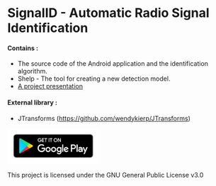 # SignalID - Automatic Radio Signal Identification

#### Contains :  
- The source code of the Android application and the identification algorithm.  
- Shelp - The tool for creating a new detection model.  
- <a href="https://github.com/Neosama/SignalID/blob/master/docs/SignalID_V1_2.pdf">A project presentation</a>

#### External library :  
- JTransforms (https://github.com/wendykierp/JTransforms)  

<a href="https://play.google.com/store/apps/details?id=com.tortillum.signalid"><img alt="Get it on Google Play" height="80" src="/docs/imgs/badge_googleplay.png"></a>

This project is licensed under the GNU General Public License v3.0
